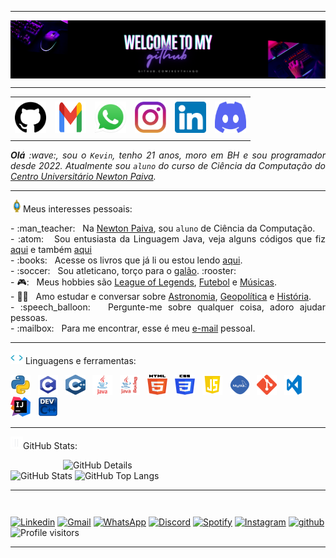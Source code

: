 <!--- Olá, esse é meu readme, fique à vontade para utilizá-lo como quiser! --> 

-----

<div>
<img align="center" alt="Header" src="https://github.com/Kevthiago/Kevthiago/blob/main/img/header.png?raw=true"/>
</div>

-----

<div align="center">
<table>
<tr>
 <td align="center" colspan="11"></td>
</tr> 
<tr>
<td><a href="https://github.com/Kevthiago" target="_blank"><img src="https://github.com/Kevthiago/Kevthiago/blob/main/img/github.png?raw=true" width="50px" height="50px"/></a>
</td>
<td><a href="mailto:kevinthiago126@gmail.com" target="_blank"><img src="https://github.com/Kevthiago/Kevthiago/blob/main/img/gmail2.png?raw=true" width="50px" height="50px"/></a>
</td>
<td><a href="https://wa.me/5531996597558" target="_blank"><img src="https://github.com/Kevthiago/Kevthiago/blob/main/img/wpp2.png?raw=true" width="50px" height="50px"/></a>
</td>
<td><a href="https://www.instagram.com/_kevthiagodev_/" target="_blank"><img src="https://github.com/Kevthiago/Kevthiago/blob/main/img/insta2%20(1).png?raw=true" width="50px" height="50px"/></a>
</td>
<td><a href="https://www.linkedin.com/in/kevin-thiago-15577520b/" target="_blank"><img src="https://github.com/Kevthiago/Kevthiago/blob/main/img/linkedin2.png?raw=true" width="50px" height="50px"/></a>
</td>
<td><a href="https://discordapp.com/users/.kevinthiago" target="_blank"><img src="https://github.com/Kevthiago/Kevthiago/blob/main/img/discord2%20(1).png?raw=true" width="50px" height="50px"/></a>
</td>
</tr>
<tr>
 <td align="center" colspan="11"></td>
</tr> 
</table>

</div>
<div align="justify">
<i><b>Olá</b> :wave:, sou o <code>Kevin</code>, tenho 21 anos, moro em BH e sou programador desde 2022. Atualmente sou <code>aluno</code> do curso de Ciência da Computação do <a href="https://newtonpaiva.br/" target="_blank">Centro Universitário Newton Paiva</a>.</i>
</div>

-----

<div>
<img height="20" alt="GIF" src="https://github.com/Kevthiago/Kevthiago/blob/main/img/soulgem.gif?raw=true"/>Meus interesses pessoais:

<div align="justify">
<p> 
- :man_teacher: &nbsp; Na <a href="https://newtonpaiva.br/" target="_blank">Newton Paiva</a>, sou <code>aluno</code> de Ciência da Computação.<br />
- :atom: &nbsp; Sou entusiasta da Linguagem Java, veja alguns códigos que fiz <a href="https://github.com/Kevthiago/Linguagens-de-Programacao" target="_blank">aqui</a> e também <a href="https://github.com/Kevthiago/POO-Java" target="_blank">aqui</a><br />
- :books: &nbsp; Acesse os livros que já li ou estou lendo <a href="https://www.skoob.com.br/perfil/kevthiago" target="_blank">aqui</a>.<br />
- :soccer: &nbsp; Sou atleticano, torço para o <a href="https://www.arenamrv.com.br/" target="_blank">galão</a>. :rooster:<br />
- 🎮: &nbsp; Meus hobbies são <a href="https://www.leagueoflegends.com/pt-br/" target="_blank">League of Legends</a>, <a href="https://pt.wikipedia.org/wiki/Futebol" target="_blank">Futebol</a> e <a href="https://open.spotify.com/intl-pt" target="_blank">Músicas</a>.<br />
 - 🧑‍🚀 &nbsp; Amo estudar e conversar sobre <a href="https://pt.wikipedia.org/wiki/Astronomia" target="_blank">Astronomia</a>, <a href="https://pt.wikipedia.org/wiki/Geopol%C3%ADtica" target="_blank">Geopolítica</a> e <a href="https://pt.wikipedia.org/wiki/Hist%C3%B3ria" target="_blank">História</a>.<br />
- :speech_balloon: &nbsp; Pergunte-me sobre qualquer coisa, adoro ajudar pessoas.<br />
- :mailbox: &nbsp; Para me encontrar, esse é meu <a href="mailto:kevinthiago126@gmail.com" target="_blank">e-mail</a> pessoal.<br />
<!--- :page_facing_up: &nbsp; Veja meu <a href="" target="_blank">Currículo Lattes</a> para mais informações.-->
</p>
</div>
</div>

-----

<div>

<img height="20" alt="GIF" src="https://github.com/Kevthiago/Kevthiago/blob/main/img/skills.gif?raw=true"/>&nbsp;Linguagens e ferramentas:

<code><a href="https://www.python.org/" target="_blank"><img width="32" height="32" src="https://github.com/Kevthiago/Kevthiago/blob/main/img/python.png?raw=true"/></a></code>
&nbsp; 
<code><a href="https://www.open-std.org/jtc1/sc22/wg14/" target="_blank"><img width="32" height="32" src="https://github.com/Kevthiago/Kevthiago/blob/main/img/c.png?raw=true"/></a></code>
&nbsp; 
<code><a href="https://isocpp.org/" target="_blank"><img width="32" height="32" src="https://github.com/Kevthiago/Kevthiago/blob/main/img/cpp.svg?raw=true"/></a></code>
&nbsp; 
<code><a href="https://www.java.com/pt-BR/" target="_blank"><img width="32" height="32" src="https://github.com/Kevthiago/Kevthiago/blob/main/img/java.png?raw=true"/></a></code>
&nbsp; 
<code><a href="https://pt.wikipedia.org/wiki/Swing_(Java)" target="_blank"><img width="32" height="32" src="https://github.com/Kevthiago/Kevthiago/blob/main/img/javaswing.png?raw=true"/></a></code>
&nbsp; 
<code><a href="https://www.w3schools.com/html/" target="_blank"><img width="32" height="32" src="https://github.com/Kevthiago/Kevthiago/blob/main/img/html.svg?raw=true"/></a></code>
&nbsp; 
<code><a href="https://www.w3schools.com/css/" target="_blank"><img width="32" height="32" src="https://github.com/Kevthiago/Kevthiago/blob/main/img/css.svg?raw=true"/></a></code>
&nbsp; 
<code><a href="https://www.w3schools.com/js/" target="_blank"><img width="32" height="32" src="https://github.com/Kevthiago/Kevthiago/blob/main/img/js.png?raw=true"/></a></code>
&nbsp; 
<code><a href="https://www.mysql.com/" target="_blank"><img width="32" height="32" src="https://github.com/Kevthiago/Kevthiago/blob/main/img/mysql.png?raw=true"/></a></code>
&nbsp; 
<code><a href="https://git-scm.com/" target="_blank"><img width="32" height="32" src="https://github.com/Kevthiago/Kevthiago/blob/main/img/git.png?raw=true"/></a></code>
&nbsp; 
<code><a href="https://code.visualstudio.com/" target="_blank"><img width="32" height="32" src="https://github.com/Kevthiago/Kevthiago/blob/main/img/vs.png?raw=true"/></a></code>
&nbsp;
<code><a href="https://www.jetbrains.com/idea/" target="_blank"><img width="32" height="32" src="https://github.com/Kevthiago/Kevthiago/blob/main/img/intellij.png?raw=true"/></a></code>
&nbsp;
<code><a href="https://www.bloodshed.net/" target="_blank"><img width="32" height="32" src="https://github.com/Kevthiago/Kevthiago/blob/main/img/dev-visual-c.png?raw=true"/></a></code>
&nbsp;

-----

<img height="20" alt="GIF" src="https://github.com/Kevthiago/Kevthiago/blob/main/img/graphic.gif?raw=true"/>GitHub Stats:

<div>
<img align="right" alt="GitHub Details" width="420px" src="http://github-profile-summary-cards.vercel.app/api/cards/profile-details?username=Kevthiago&theme=github_dark"/>
<!--- <img alt="GitHub Commits" width="200px" src="http://github-profile-summary-cards.vercel.app/api/cards/productive-time?username=Kevthiago&theme=github_dark"/> -->
<img alt="GitHub Stats" width="200px" src="http://github-profile-summary-cards.vercel.app/api/cards/stats?username=Kevthiago&theme=github_dark"/>
<img alt="GitHub Top Langs" width="200px" src="http://github-profile-summary-cards.vercel.app/api/cards/repos-per-language?username=Kevthiago&theme=github_dark"/>
</div>

-----

<div>
<table align="right">
</table>
<a href="https://www.linkedin.com/in/kevin-thiago-15577520b/" target="_blank"><img alt="Linkedin" src="https://img.shields.io/badge/LinkedIn-0077B5?style=for-the-badge&logo=linkedin&logoColor=white"/></a>
<a href="mailto:kevinthiago126@gmail.com" target="_blank"><img alt="Gmail" src="https://img.shields.io/badge/Gmail-D14836?style=for-the-badge&logo=gmail&logoColor=white"/></a>
<a href="https://wa.me/5531996597558" target="_blank"><img alt="WhatsApp" src="https://img.shields.io/badge/WhatsApp-25D366?style=for-the-badge&logo=whatsapp&logoColor=white"/></a>
<a href="https://discordapp.com/users/.kevinthiago" target="_blank"><img alt="Discord" src="https://img.shields.io/badge/Discord-7289DA?style=for-the-badge&logo=discord&logoColor=white"/></a>
<a href="https://open.spotify.com/user/8ip7j4rgpz4jy4510d3o14hin?si=40d33060db414460&nd=1&dlsi=ada2bba75f374bdf" target="_blank"><img alt="Spotify" src="https://img.shields.io/badge/Spotify-1ED760?&style=for-the-badge&logo=spotify&logoColor=white"/></a>
<a href="https://www.instagram.com/_kevthiagodev_/" target="_blank"><img alt="Instagram" src="https://img.shields.io/badge/Instagram-E4405F?style=for-the-badge&logo=instagram&logoColor=white"/></a>
<a href="https://github.com/Kevthiago" target="_blank"><img alt="github" src="https://img.shields.io/badge/GitHub-100000?style=for-the-badge&logo=github&logoColor=white"/></a>
<img alt="Profile visitors" src="https://komarev.com/ghpvc/?username=Kevthiago"/>
</div>

-----


<!-- Obrigado pela visita! -->
